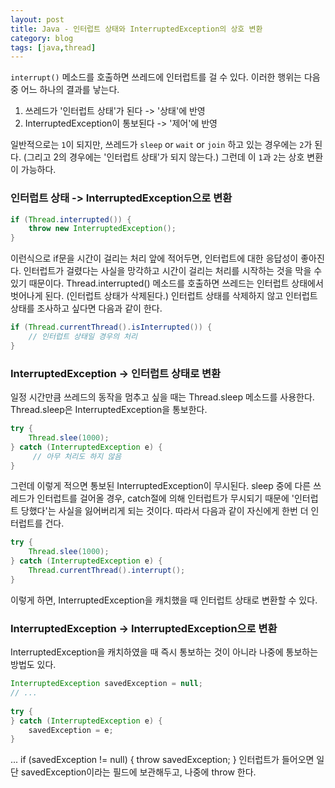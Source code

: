 ```yaml
---
layout: post
title: Java - 인터럽트 상태와 InterruptedException의 상호 변환
category: blog
tags: [java,thread]
---
```

`interrupt()` 메소드를 호출하면 쓰레드에 인터럽트를 걸 수 있다. 이러한 행위는 다음 중 어느 하나의 결과를 낳는다.

 1. 쓰레드가 '인터럽트 상태'가 된다 -> '상태'에 반영
 2. InterruptedException이 통보된다 -> '제어'에 반영

<!-- more -->

일반적으로는 `1`이 되지만, 쓰레드가 `sleep` or `wait` or `join` 하고 있는 경우에는 `2`가 된다. (그리고 2의 경우에는 '인터럽트 상태'가 되지 않는다.) 그런데 이 `1`과 `2`는 상호 변환이 가능하다.

### 인터럽트 상태 -> InterruptedException으로 변환
```java
if (Thread.interrupted()) {
    throw new InterruptedException();
}
```
이런식으로 if문을 시간이 걸리는 처리 앞에 적어두면, 인터럽트에 대한 응답성이 좋아진다. 인터럽트가 걸렸다는 사실을 망각하고 시간이 걸리는 처리를 시작하는 것을 막을 수 있기 때문이다. Thread.interrupted() 메소드를 호출하면 쓰레드는 인터럽트 상태에서 벗어나게 된다. (인터럽트 상태가 삭제된다.) 인터럽트 상태를 삭제하지 않고 인터럽트 상태를 조사하고 싶다면 다음과 같이 한다.

```java
if (Thread.currentThread().isInterrupted()) {
    // 인터럽트 상태일 경우의 처리
}
```

### InterruptedException -> 인터럽트 상태로 변환
일정 시간만큼 쓰레드의 동작을 멈추고 싶을 때는 Thread.sleep 메소드를 사용한다. Thread.sleep은 InterruptedException을 통보한다. 

```java
try {
    Thread.slee(1000);
} catch (InterruptedException e) {
     // 아무 처리도 하지 않음
}
```
그런데 이렇게 적으면 통보된 InterruptedException이 무시된다. sleep 중에 다른 쓰레드가 인터럽트를 걸어올 경우, catch절에 의해 인터럽트가 무시되기 때문에 '인터럽트 당했다'는 사실을 잃어버리게 되는 것이다. 따라서 다음과 같이 자신에게 한번 더 인터럽트를 건다.

```java
try {
    Thread.slee(1000);
} catch (InterruptedException e) {
    Thread.currentThread().interrupt();
}
```
이렇게 하면, InterruptedException을 캐치했을 때 인터럽트 상태로 변환할 수 있다.


### InterruptedException -> InterruptedException으로 변환
InterruptedException을 캐치하였을 때 즉시 통보하는 것이 아니라 나중에 통보하는 방법도 있다.

```java
InterruptedException savedException = null;
// ...
  
try {
} catch (InterruptedException e) {
    savedException = e;
}
```  
...
if (savedException != null) {
    throw savedException;
}
인터럽트가 들어오면 일단 savedException이라는 필드에 보관해두고, 나중에 throw 한다.